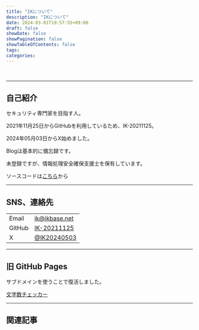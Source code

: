 ```yaml
---
title: "IKについて"
description: "IKについて"
date: 2024-03-01T19:57:55+09:00
draft: false
showDate: false
showPagination: false
showTableOfContents: false
tags:
categories:
---
```


<br>

---

## 自己紹介

セキュリティ専門家を目指す人。

2021年11月25日からGitHubを利用しているため、IK-20211125。

2024年05月03日からX始めました。

Blogは基本的に備忘録です。

未登録ですが、情報処理安全確保支援士を保有しています。

ソースコードは[こちら](https://github.com/IK-20211125/ikbase.net)から

---

## SNS、連絡先

| | |
| --- | --- |
| Email | ik@ikbase.net |
| GitHub | [IK-20211125](https://github.com/IK-20211125) |
| X | [@IK20240503](https://twitter.com/IK20240503) |

---

## 旧 GitHub Pages

サブドメインを使うことで復活しました。

[文字数チェッカー](https://chk.ikbase.net)

---

## 関連記事